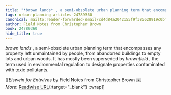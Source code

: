 ```yaml
---
title: "*brown lands* , a semi-obsolete urban planning term that encompasses ..."
tags: urban-planning articles-24789360
canonical: mailto:reader-forwarded-email/cd4d84a2042155f9f385628919c0bf67
author: Field Notes from Christopher Brown
book: 24789360
hide_title: true
---
```


*brown lands* , a semi-obsolete urban planning term that encompasses any property left unmaintained by people, from abandoned buildings to empty lots and urban woods. It has mostly been superseded by *brownfield* , the term used in environmental regulation to designate properties contaminated with toxic pollutants.


[[<cite>_Eiswein for Entwives_</cite> by Field Notes from Christopher Brown ✉️<br>
_More_: [Readwise URL](https://readwise.io/open/482751746){:target="_blank"}
::wrap]]
